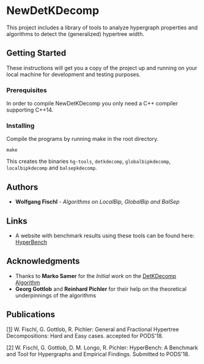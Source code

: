 # NewDetKDecomp

This project includes a library of tools to analyze hypergraph properties and 
algorithms to detect the (generalized) hypertree width.

## Getting Started

These instructions will get you a copy of the project up and running 
on your local machine for development and testing purposes. 

### Prerequisites

In order to compile NewDetKDecomp you only need a C++ compiler supporting C++14.

### Installing

Compile the programs by running make in the root directory.

```
make
```

This creates the binaries `hg-tools`, `detkdecomp`, `globalbipkdecomp`, `localbipkdecomp` and `balsepkdecomp`.

## Authors


* **Wolfgang Fischl** - *Algorithms on LocalBip, GlobalBip and BalSep*

## Links

* A website with benchmark results using these tools can be found here: [HyperBench](http://hyperbench.dbai.tuwien.ac.at)


## Acknowledgments

* Thanks to **Marko Samer** for the *Initial work*  on the [DetKDecomp Algorithm](https://dl.acm.org/citation.cfm?id=1412229)
* **Georg Gottlob** and **Reinhard Pichler** for their help on the theoretical underpinnings of the algorithms

## Publications

[[1]](https://arxiv.org/abs/1611.01090) W. Fischl, G. Gottlob, R. Pichler: General and Fractional Hypertree Decompositions: Hard and Easy cases. accepted for PODS'18.

[2] W. Fischl, G. Gottlob, D. M. Longo, R. Pichler: HyperBench: A Benchmark and Tool for Hypergraphs and Empirical Findings. Submitted to PODS'18.

